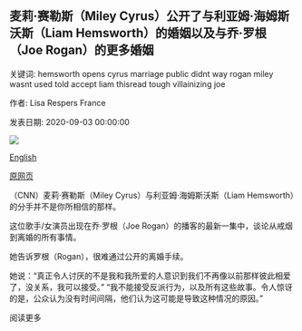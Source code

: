 ## 麦莉·赛勒斯（Miley Cyrus）公开了与利亚姆·海姆斯沃斯（Liam Hemsworth）的婚姻以及与乔·罗根（Joe Rogan）的更多婚姻

关键词: hemsworth opens cyrus marriage public didnt way rogan miley wasnt used told accept liam thisread tough villainizing joe

作者: Lisa Respers France

发表日期: 2020-09-03 00:00:00

![](https://cdn.cnn.com/cnnnext/dam/assets/200903074749-01-miley-cyrus-joe-rogan-experience-super-tease.jpg)

[English](Miley%20Cyrus%20opens%20up%20about%20marriage%20to%20Liam%20Hemsworth%20and%20more%20with%20Joe%20Rogan.md)

[原网页](https://edition.cnn.com/2020/09/03/entertainment/miley-cyrus-joe-rogan-trnd/index.html)

（CNN）麦莉·赛勒斯（Miley Cyrus）与利亚姆·海姆斯沃斯（Liam Hemsworth）的分手并不是你所相信的那样。

这位歌手/女演员出现在乔·罗根（Joe Rogan）的播客的最新一集中，谈论从戒烟到离婚的所有事情。

她告诉罗根（Rogan），很难通过公开的离婚手续。

她说：“真正令人讨厌的不是我和我所爱的人意识到我们不再像以前那样彼此相爱了，没关系，我可以接受。” “我不能接受反派行为，以及所有这些故事。令人惊讶的是，公众认为没有时间间隔，他们认为这可能是导致这种情况的原因。”

阅读更多